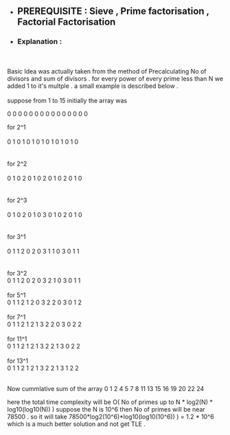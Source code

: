  - ## PREREQUISITE : Sieve , Prime factorisation , Factorial Factorisation
 - ### Explanation :
 <br><br>
Basic Idea was actually taken from the method of Precalculating No of divisors and sum of divisors . for every power of every prime less than N we added 1 to it's multple .
a small example is described below . <br><br>
suppose from 1 to 15 initially the array was

0 0 0 0 0 0 0 0 0 0 0 0 0 0 0        

for 2^1 <br>                                
0 1 0 1 0 1 0 1 0 1 0 1 0 1 0 <br><br>       
for 2^2 <br>                               
0 1 0 2 0 1 0 2 0 1 0 2 0 1 0 <br><br>        
for 2^3 <br>                               
0 1 0 2 0 1 0 3 0 1 0 2 0 1 0 <br><br>          
for 3^1 <br>                               
0 1 1 2 0 2 0 3 1 1 0 3 0 1 1 <br><br>          
for 3^2 <br>
0 1 1 2 0 2 0 3 2 1 0 3 0 1 1 <br><br>
for 5^1 <br>
0 1 1 2 1 2 0 3 2 2 0 3 0 1 2 <br><br> 
for 7^1 <br>
0 1 1 2 1 2 1 3 2 2 0 3 0 2 2 <br><br> 
for 11^1 <br> 
0 1 1 2 1 2 1 3 2 2 1 3 0 2 2 <br><br>
for 13^1 <br>
0 1 1 2 1 2 1 3 2 2 1 3 1 2 2 <br><br>

Now cummlative sum of the array
0 1 2 4 5 7 8 11 13 15 16 19 20 22 24

here the total time complexity will be O( No of primes up to N * log2(N) * log10(log10(N)) )
suppose the N is 10^6 then No of primes will be near 78500 . so it will take 78500*log2(10^6)*log10(log10(10^6)) ) = 1.2 * 10^6 
which is a much better solution and not get TLE .

